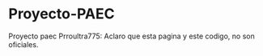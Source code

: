 # Proyecto-PAEC
Proyecto paec
Prroultra775:
Aclaro que esta pagina y este codigo, no son oficiales.
